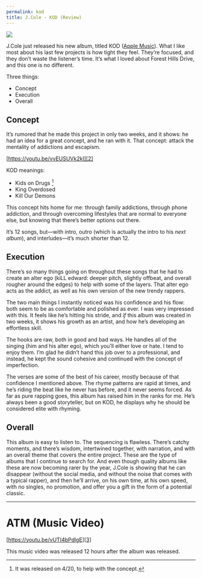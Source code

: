```yaml
---
permalink: kod
title: J.Cole - KOD (Review)
---
```


![][image-1]

J.Cole just released his new album, titled KOD ([Apple Music][1]). What I like most about his last few projects is how tight they feel. They’re focused, and they don’t waste the listener’s time. It’s what I loved about Forest Hills Drive, and this one is no different.

Three things:

- Concept
- Execution
- Overall

## Concept

It’s rumored that he made this project in only two weeks, and it shows: he had an idea for a great concept, and he ran with it. That concept: attack the mentality of addictions and escapism.

[https://youtu.be/vvEUSUVk2kI][2]

KOD meanings:

- Kids on Drugs [^1]
- King Overdosed
- Kill Our Demons

This concept hits home for me: through family addictions, through phone addiction, and through overcoming lifestyles that are normal to everyone else, but knowing that there’s better options out there.

It’s 12 songs, but—with intro, outro (which is actually the intro to his *next album*), and interludes—it’s much shorter than 12.

## Execution

There’s *so* many things going on throughout these songs that he had to create an alter ego (kiLL edward: deeper pitch, slightly offbeat, and overall rougher around the edges) to help with some of the layers. That alter ego acts as the addict, as well as his own version of the new trendy rappers.

The two main things I instantly noticed was his confidence and his flow: both seem to be as comfortable and polished as ever. I was very impressed with this. It feels like he’s hitting his stride, and *if* this album was created in two weeks, it shows his growth as an artist, and how he’s developing an effortless skill.

The hooks are raw, both in good and bad ways. He handles all of the singing (him and his alter ego), which you’ll either love or hate. I tend to enjoy them. I’m glad he didn’t hand this job over to a professional, and instead, he kept the sound cohesive and continued with the concept of imperfection.

The verses are some of the best of his career, mostly because of that confidence I mentioned above. The rhyme patterns are rapid at times, and he’s riding the beat like he never has before, and it never seems forced. As far as pure rapping goes, this album has raised him in the ranks for me. He’s always been a good storyteller, but on KOD, he displays why he should be considered elite with rhyming.

## Overall

This album is easy to listen to. The sequencing is flawless. There’s catchy moments, and there’s wisdom, intertwined together, with narration, and with an overall theme that covers the entire project. These are the type of albums that I continue to search for. And even though quality albums like these are now becoming rarer by the year, J.Cole is showing that he can disappear (without the social media, and without the noise that comes with a typical rapper), and then he’ll arrive, on his own time, at his own speed, with no singles, no promotion, and offer you a gift in the form of a potential classic.

---- 

# ATM (Music Video)

[https://youtu.be/vUTI4bPdlgE][3]

This music video was released 12 hours after the album was released.

[^1]:	It was released on 4/20, to help with the concept.

[1]:	https://itunes.apple.com/us/album/kod/1373858456
[2]:	https://youtu.be/vvEUSUVk2kI "KOD - Album Trailer"
[3]:	https://youtu.be/vUTI4bPdlgE

[image-1]:	https://media2.fdncms.com/metrotimes/imager/u/mobilestory/12866616/30705662_10156360310319661_3257475992410652672_o.jpg